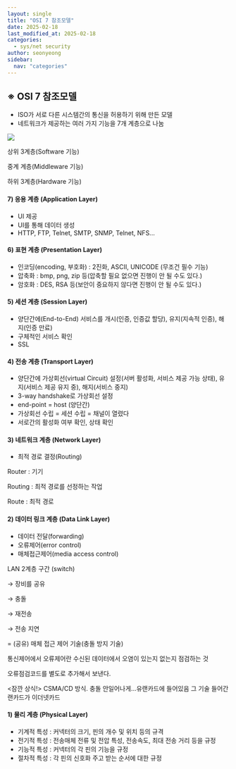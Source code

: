 ```yaml
---
layout: single
title: "OSI 7 참조모델"
date: 2025-02-18
last_modified_at: 2025-02-18
categories:
  - sys/net security
author: seonyeong
sidebar:
  nav: "categories"
---
```

## ※ OSI 7 참조모델

* ISO가 서로 다른 시스템간의 통신을 허용하기 위해 만든 모델
* 네트워크가 제공하는 여러 가지 기능을 7개 계층으로 나눔

![](https://blog.kakaocdn.net/dn/cBdg7u/btsLYLo8G8L/kExaLeLqwPQkOktYEVtFok/img.webp)

상위 3계층(Software 기능)

중계 계층(Middleware 기능)

하위 3계층(Hardware 기능)

#### 7) 응용 계층 (Application Layer)

* UI 제공
* UI를 통해 데이터 생성
* HTTP, FTP, Telnet, SMTP, SNMP, Telnet, NFS...

#### 6) 표현 계층 (Presentation Layer)

* 인코딩(encoding, 부호화) : 2진화, ASCII, UNICODE (무조건 필수 기능)
* 압축화 : bmp, png, zip 등(압축할 필요 없으면 진행이 안 될 수도 있다.)
* 암호화 : DES, RSA 등(보안이 중요하지 않다면 진행이 안 될 수도 있다.)

#### 5) 세션 계층 (Session Layer)

* 양단간에(End-to-End) 서비스를 개시(인증, 인증값 할당), 유지(지속적 인증), 해지(인증 만료)
* 구체적인 서비스 확인
* SSL

#### 4) 전송 계층 (Transport Layer)

* 양단간에 가상회선(virtual Circuit) 설정(서버 활성화, 서비스 제공 가능 상태), 유지(서비스 제공 유지 중), 해지(서비스 중지)
* 3-way handshake로 가상회선 설정
* end-point = host (양단간)
* 가상회선 수립 = 세션 수립 = 채널이 열렸다
* 서로간의 활성화 여부 확인, 상태 확인

#### 3) 네트워크 계층 (Network Layer)

* 최적 경로 결정(Routing)

Router : 기기

Routing : 최적 경로를 선정하는 작업

Route : 최적 경로

#### 2) 데이터 링크 계층 (Data Link Layer)

* 데이터 전달(forwarding)
* 오류제어(error control)
* 매체접근제어(media access control)

LAN 2계층 구간 (switch)

→ 장비를 공유

→ 충돌

→ 재전송

→ 전송 지연

= (공유) 매체 접근 제어 기술(충돌 방지 기술)

통신제어에서 오류제어란 수신된 데이터에서 오염이 있는지 없는지 점검하는 것

오류점검코드를 별도로 추가해서 보낸다.

<잠깐 상식!> CSMA/CD 방식. 충돌 안일어나게...유랜카드에 들어있음 그 기술 들어간 랜카드가 이더넷카드

#### 1) 물리 계층 (Physical Layer)

* 기계적 특성 : 커넥터의 크기, 핀의 개수 및 위치 등의 규격
* 전기적 특성 : 전송매체 전류 및 전압 특성, 전송속도, 최대 전송 거리 등을 규정
* 기능적 특성 : 커넥터의 각 핀의 기능을 규정
* 절차적 특성 : 각 핀의 신호화 주고 받는 순서에 대한 규정
